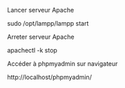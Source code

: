 Lancer serveur Apache

sudo /opt/lampp/lampp start 


Arreter serveur Apache

apachectl -k stop


Accéder à phpmyadmin sur navigateur

http://localhost/phpmyadmin/
